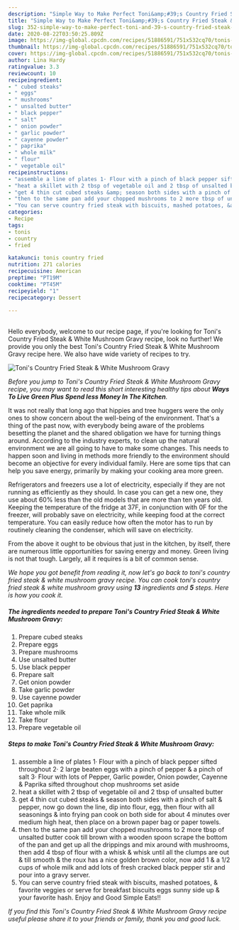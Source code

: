 ```yaml
---
description: "Simple Way to Make Perfect Toni&amp;#39;s Country Fried Steak &amp;amp; White Mushroom Gravy"
title: "Simple Way to Make Perfect Toni&amp;#39;s Country Fried Steak &amp;amp; White Mushroom Gravy"
slug: 352-simple-way-to-make-perfect-toni-and-39-s-country-fried-steak-and-amp-white-mushroom-gravy
date: 2020-08-22T03:50:25.809Z
image: https://img-global.cpcdn.com/recipes/51886591/751x532cq70/tonis-country-fried-steak-white-mushroom-gravy-recipe-main-photo.jpg
thumbnail: https://img-global.cpcdn.com/recipes/51886591/751x532cq70/tonis-country-fried-steak-white-mushroom-gravy-recipe-main-photo.jpg
cover: https://img-global.cpcdn.com/recipes/51886591/751x532cq70/tonis-country-fried-steak-white-mushroom-gravy-recipe-main-photo.jpg
author: Lina Hardy
ratingvalue: 3.3
reviewcount: 10
recipeingredient:
- " cubed steaks"
- " eggs"
- " mushrooms"
- " unsalted butter"
- " black pepper"
- " salt"
- " onion powder"
- " garlic powder"
- " cayenne powder"
- " paprika"
- " whole milk"
- " flour"
- " vegetable oil"
recipeinstructions:
- "assemble a line of plates 1· Flour with a pinch of black pepper sifted throughout 2· 2 large beaten eggs with a pinch of pepper &amp; a pinch of salt 3· Flour with lots of Pepper, Garlic powder, Onion powder, Cayenne &amp; Paprika sifted throughout chop mushrooms set aside"
- "heat a skillet with 2 tbsp of vegetable oil and 2 tbsp of unsalted butter"
- "get 4 thin cut cubed steaks &amp; season both sides with a pinch of salt &amp; pepper, now go down the line, dip into flour, egg, then flour with all seasonings &amp; into frying pan cook on both side for about 4 minutes over medium high heat, then place on a brown paper bag or paper towels."
- "then to the same pan add your chopped mushrooms to 2 more tbsp of unsalted butter cook till brown with a wooden spoon scrape the bottom of the pan and get up all the drippings and mix around with mushrooms, then add 4 tbsp of flour with a whisk &amp; whisk until all the clumps are out &amp; till smooth &amp; the roux has a nice golden brown color, now add 1 &amp; a 1/2 cups of whole milk and add lots of fresh cracked black pepper stir and pour into a gravy server."
- "You can serve country fried steak with biscuits, mashed potatoes, &amp; favorite veggies or serve for breakfast biscuits eggs sunny side up &amp; your favorite hash. Enjoy and Good Simple Eats!!"
categories:
- Recipe
tags:
- tonis
- country
- fried

katakunci: tonis country fried 
nutrition: 271 calories
recipecuisine: American
preptime: "PT19M"
cooktime: "PT45M"
recipeyield: "1"
recipecategory: Dessert

---
```

<br>
Hello everybody, welcome to our recipe page, if you're looking for Toni&#39;s Country Fried Steak &amp; White Mushroom Gravy recipe, look no further! We provide you only the best Toni&#39;s Country Fried Steak &amp; White Mushroom Gravy recipe here. We also have wide variety of recipes to try.
<br>


![Toni&#39;s Country Fried Steak &amp; White Mushroom Gravy](https://img-global.cpcdn.com/recipes/51886591/751x532cq70/tonis-country-fried-steak-white-mushroom-gravy-recipe-main-photo.jpg)

<i>Before you jump to Toni&#39;s Country Fried Steak &amp; White Mushroom Gravy recipe, you may want to read this short interesting healthy tips about 
<strong>Ways To Live Green Plus Spend less Money In The Kitchen</strong>.</i>
</br>

It was not really that long ago that hippies and tree huggers were the only ones to show concern about the well-being of the environment. That's a thing of the past now, with everybody being aware of the problems besetting the planet and the shared obligation we have for turning things around. According to the industry experts, to clean up the natural environment we are all going to have to make some changes. This needs to happen soon and living in methods more friendly to the environment should become an objective for every individual family. Here are some tips that can help you save energy, primarily by making your cooking area more green.

Refrigerators and freezers use a lot of electricity, especially if they are not running as efficiently as they should. In case you can get a new one, they use about 60% less than the old models that are more than ten years old. Keeping the temperature of the fridge at 37F, in conjunction with 0F for the freezer, will probably save on electricity, while keeping food at the correct temperature. You can easily reduce how often the motor has to run by routinely cleaning the condenser, which will save on electricity.

From the above it ought to be obvious that just in the kitchen, by itself, there are numerous little opportunities for saving energy and money. Green living is not that tough. Largely, all it requires is a bit of common sense.


<i>We hope you got benefit from reading it, now let's go back to toni&#39;s country fried steak &amp; white mushroom gravy recipe. You can cook toni&#39;s country fried steak &amp; white mushroom gravy using <strong>13</strong> ingredients and <strong>5</strong> steps. Here is how you cook it.
</i>

##### The ingredients needed to prepare Toni&#39;s Country Fried Steak &amp; White Mushroom Gravy:

1. Prepare  cubed steaks
1. Prepare  eggs
1. Prepare  mushrooms
1. Use  unsalted butter
1. Use  black pepper
1. Prepare  salt
1. Get  onion powder
1. Take  garlic powder
1. Use  cayenne powder
1. Get  paprika
1. Take  whole milk
1. Take  flour
1. Prepare  vegetable oil


##### Steps to make Toni&#39;s Country Fried Steak &amp; White Mushroom Gravy:

1. assemble a line of plates 1· Flour with a pinch of black pepper sifted throughout 2· 2 large beaten eggs with a pinch of pepper &amp; a pinch of salt 3· Flour with lots of Pepper, Garlic powder, Onion powder, Cayenne &amp; Paprika sifted throughout chop mushrooms set aside
1. heat a skillet with 2 tbsp of vegetable oil and 2 tbsp of unsalted butter
1. get 4 thin cut cubed steaks &amp; season both sides with a pinch of salt &amp; pepper, now go down the line, dip into flour, egg, then flour with all seasonings &amp; into frying pan cook on both side for about 4 minutes over medium high heat, then place on a brown paper bag or paper towels.
1. then to the same pan add your chopped mushrooms to 2 more tbsp of unsalted butter cook till brown with a wooden spoon scrape the bottom of the pan and get up all the drippings and mix around with mushrooms, then add 4 tbsp of flour with a whisk &amp; whisk until all the clumps are out &amp; till smooth &amp; the roux has a nice golden brown color, now add 1 &amp; a 1/2 cups of whole milk and add lots of fresh cracked black pepper stir and pour into a gravy server.
1. You can serve country fried steak with biscuits, mashed potatoes, &amp; favorite veggies or serve for breakfast biscuits eggs sunny side up &amp; your favorite hash. Enjoy and Good Simple Eats!!


<i>If you find this Toni&#39;s Country Fried Steak &amp; White Mushroom Gravy recipe useful please share it to your friends or family, thank you and good luck.</i>
